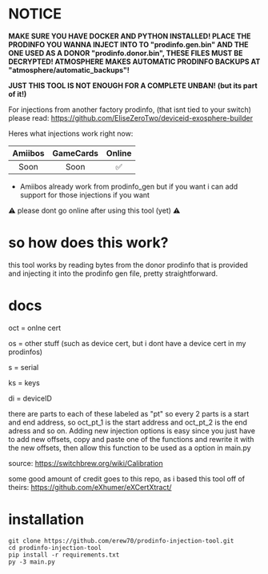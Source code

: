 # NOTICE

**MAKE SURE YOU HAVE DOCKER AND PYTHON INSTALLED! PLACE THE PRODINFO YOU WANNA INJECT INTO TO "prodinfo.gen.bin" AND THE ONE USED AS A DONOR "prodinfo.donor.bin", THESE FILES MUST BE DECRYPTED! ATMOSPHERE MAKES AUTOMATIC PRODINFO BACKUPS AT "atmosphere/automatic_backups"!**

**JUST THIS TOOL IS NOT ENOUGH FOR A COMPLETE UNBAN! (but its part of it!)**

For injections from another factory prodinfo, (that isnt tied to your switch) please read: https://github.com/EliseZeroTwo/deviceid-exosphere-builder

Heres what injections work right now:

| Amiibos | GameCards | Online |
|:-------:|:---------:|:------:|
| Soon  | Soon  | ✅  |

* Amiibos already work from prodinfo_gen but if you want i can add support for those injections if you want


⚠️ please dont go online after using this tool (yet) ⚠️


# so how does this work?
this tool works by reading bytes from the donor prodinfo that is provided and injecting it into the prodinfo gen file, pretty straightforward.

# docs
oct = onlne cert 

os = other stuff (such as device cert, but i dont have a device cert in my prodinfos)

s = serial

ks = keys

di = deviceID



there are parts to each of these labeled as "pt" so every 2 parts is a start and end address, so oct_pt_1 is the start address and oct_pt_2 is the end adress and so on. Adding new injection options is easy since you just have to add new offsets, copy and paste one of the functions and rewrite it with the new offsets, then allow this function to be used as a option in main.py

source: https://switchbrew.org/wiki/Calibration

some good amount of credit goes to this repo, as i based this tool off of theirs: https://github.com/eXhumer/eXCertXtract/

# installation
```
git clone https://github.com/erew70/prodinfo-injection-tool.git
cd prodinfo-injection-tool
pip install -r requirements.txt
py -3 main.py
